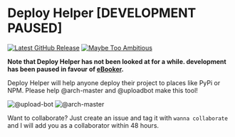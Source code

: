 # Deploy Helper [DEVELOPMENT PAUSED]

[![Latest GitHub Release](https://img.shields.io/github/release/upload-bot/deploy-helper.svg)](https://github.com/upload-bot/deploy-helper/releases/latest) [![Maybe Too Ambitious](https://img.shields.io/badge/too%20ambitious-true-red.svg)](https://github.com/upload-bot/deploy-helper/)

**Note that Deploy Helper has not been looked at for a while. development has been paused in favour of [eBooker](arch-master.github.io/eBooker).**

Deploy Helper will help anyone deploy their project to places like PyPi or NPM. Please help @arch-master and @uploadbot make this tool!

![@upload-bot](https://avatars.githubusercontent.com/upload-bot) ![@arch-master](https://avatars.githubusercontent.com/arch-master)

Want to collaborate? Just create an issue and tag it with `wanna collaborate` and I will add you as a collaborator within 48 hours.
